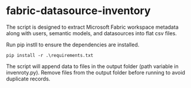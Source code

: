 # fabric-datasource-inventory

The script is designed to extract Microsoft Fabric workspace metadata along with users, semantic models, and datasources into flat csv files.

Run pip instll to ensure the dependencies are installed.
```
pip install -r .\requirements.txt 
```

The script will append data to files in the output folder (path variable in invenroty.py). Remove files from the output folder before running to avoid duplicate records.